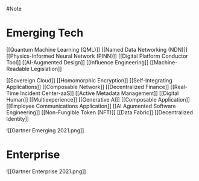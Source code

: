 #Note


# Emerging Tech

[[Quantum Machine Learning (QML)]]
[[Named Data Networking (NDN)]]
[[Physics-Informed Neural Network (PINN)]]
[[Digital Platform Conductor Tool]]
[[AI-Augmented Design]]
[[Influence Engineering]]
[[Machine-Readable Legislation]]

[[Sovereign Cloud]]
[[Homomorphic Encryption]]
[[Self-Integrating Applications]]
[[Composable Network]]
[[Decentralized Finance]]
[[Real-Time Incident Center-aaS]]
[[Active Metadata Management]]
[[Digital Human]]
[[Multiexperience]]
[[Generative AI]]
[[Composable Application]]
[[Employee Communications Application]]
[[AI Agumented Software Engineering]]
[[Non-Fungible Token (NFT)]]
[[Data Fabric]]
[[Decentralized Identity]]


![[Gartner Emerging 2021.png]]




# Enterprise
![[Gartner Enterprise 2021.png]]
